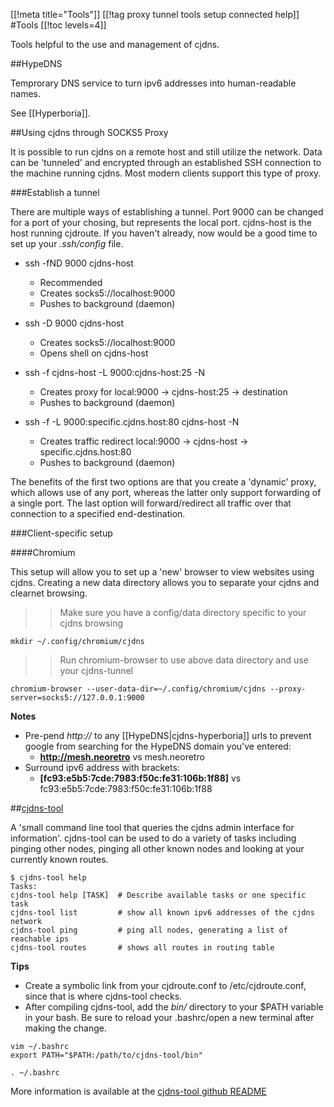 [[!meta title="Tools"]]
[[!tag proxy tunnel tools setup connected help]]
#Tools
[[!toc levels=4]]

Tools helpful to the use and management of cjdns.


##HypeDNS

Temprorary DNS service to turn ipv6 addresses into human-readable names.

See [[Hyperboria]].


##Using cjdns through SOCKS5 Proxy

It is possible to run cjdns on a remote host and still utilize the network.  Data can be 'tunneled' and encrypted through an established SSH connection to the machine running cjdns.  Most modern clients support this type of proxy.

###Establish a tunnel

There are multiple ways of establishing a tunnel. Port 9000 can be changed for a port of your chosing, but represents the local port.  cjdns-host is the host running cjdroute.  If you haven't already, now would be a good time to set up your *.ssh/config* file.

* ssh -fND 9000 cjdns-host
	* Recommended
	* Creates socks5://localhost:9000
	* Pushes to background (daemon)

* ssh -D 9000 cjdns-host
	* Creates socks5://localhost:9000
	* Opens shell on cjdns-host

* ssh -f cjdns-host -L 9000:cjdns-host:25 -N
	* Creates proxy for local:9000 -> cjdns-host:25 -> destination
	* Pushes to background (daemon)

* ssh -f -L 9000:specific.cjdns.host:80 cjdns-host -N
	* Creates traffic redirect local:9000 -> cjdns-host -> specific.cjdns.host:80
	* Pushes to background (daemon)


The benefits of the first two options are that you create a 'dynamic' proxy, which allows use of any port, whereas the latter only support forwarding of a single port.  The last option will forward/redirect all traffic over that connection to a specified end-destination.

###Client-specific setup

####Chromium

This setup will allow you to set up a 'new' browser to view websites using cjdns.  Creating a new data directory allows you to separate your cjdns and clearnet browsing.

>> Make sure you have a config/data directory specific to your cjdns browsing

	mkdir ~/.config/chromium/cjdns

>> Run chromium-browser to use above data directory and use your cjdns-tunnel

	chromium-browser --user-data-dir=~/.config/chromium/cjdns --proxy-server=socks5://127.0.0.1:9000

**Notes**

* Pre-pend *http://* to any [[HypeDNS|cjdns-hyperboria]] urls to prevent google from searching for the HypeDNS domain you've entered:
	* **http://mesh.neoretro** vs mesh.neoretro
* Surround ipv6 address with brackets:
	* **[fc93:e5b5:7cde:7983:f50c:fe31:106b:1f88]** vs fc93:e5b5:7cde:7983:f50c:fe31:106b:1f88


##[cjdns-tool](https://github.com/kechagia/cjdns-tool)

A 'small command line tool that queries the cjdns admin interface for information'.  cjdns-tool can be used to do a variety of tasks including pinging other nodes, pinging all other known nodes and looking at your currently known routes.

	$ cjdns-tool help
	Tasks:
	cjdns-tool help [TASK]  # Describe available tasks or one specific task
	cjdns-tool list         # show all known ipv6 addresses of the cjdns network
	cjdns-tool ping         # ping all nodes, generating a list of reachable ips
	cjdns-tool routes       # shows all routes in routing table

**Tips**

* Create a symbolic link from your cjdroute.conf to /etc/cjdroute.conf, since that is where cjdns-tool checks.
* After compiling cjdns-tool, add the *bin/* directory to your $PATH variable in your bash. Be sure to reload your .bashrc/open a new terminal after making the change.

<span style="visibility:hidden;"></span>

	vim ~/.bashrc
	export PATH="$PATH:/path/to/cjdns-tool/bin"

	. ~/.bashrc

More information is available at the [cjdns-tool github README](https://github.com/kechagia/cjdns-tool)
